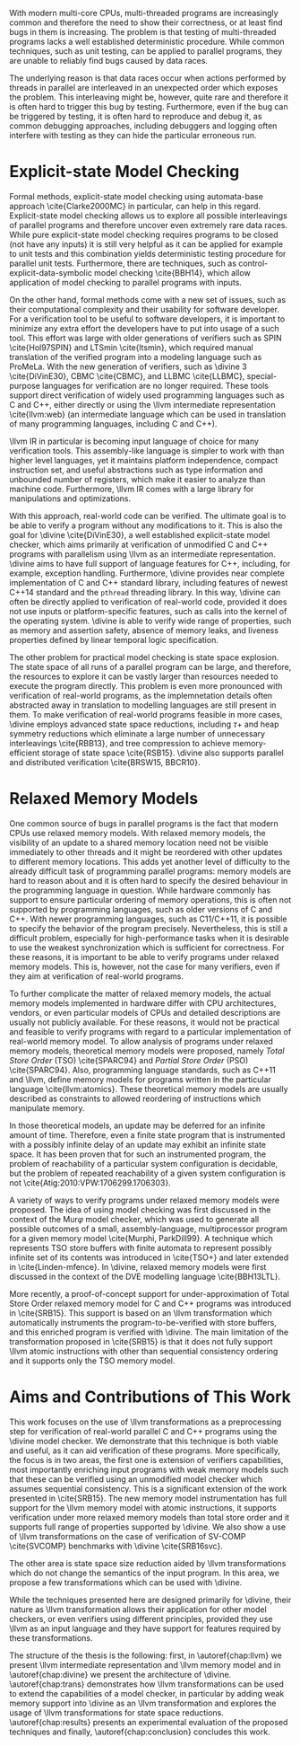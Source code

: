 With modern multi-core CPUs, multi-threaded programs are increasingly common and
therefore the need to show their correctness, or at least find bugs in them is
increasing.  The problem is that testing of multi-threaded programs lacks a well
established deterministic procedure. While common techniques, such as unit
testing, can be applied to parallel programs, they are unable to reliably find
bugs caused by data races.

The underlying reason is that data races occur when actions performed by threads
in parallel are interleaved in an unexpected order which exposes the problem. This
interleaving might be, however, quite rare and therefore it is often hard to
trigger this bug by testing. Furthermore, even if the bug can be triggered by
testing, it is often hard to reproduce and debug it, as common debugging
approaches, including debuggers and logging often interfere with testing as they
can hide the particular erroneous run.

# Explicit-state Model Checking

Formal methods, explicit-state model checking using automata-base approach
\cite{Clarke2000MC} in particular, can help in this regard. Explicit-state model
checking allows us to explore all possible interleavings of parallel programs
and therefore uncover even extremely rare data races. While pure explicit-state
model checking requires programs to be closed (not have any inputs) it is still
very helpful as it can be applied for example to unit tests and this combination
yields deterministic testing procedure for parallel unit tests. Furthermore,
there are techniques, such as control-explicit-data-symbolic model checking
\cite{BBH14}, which allow application of model checking to parallel programs
with inputs.

On the other hand, formal methods come with a new set of issues, such as their
computational complexity and their usability for software developer.  For a
verification tool to be useful to software developers, it is important to
minimize any extra effort the developers have to put into usage of a such tool.
This effort was large with older generations of verifiers such as SPIN
\cite{Hol97SPIN} and LTSmin \cite{ltsmin}, which required manual translation of
the verified program into a modeling language such as ProMeLa. With the new
generation of verifiers, such as \divine 3 \cite{DiVinE30}, CBMC \cite{CBMC},
and LLBMC \cite{LLBMC}, special-purpose languages for verification are no longer
required. These tools support direct verification of widely used programming
languages such as C and C++, either directly or using the \llvm intermediate
representation \cite{llvm:web} (an intermediate language which can be used in
translation of many programming languages, including C and C++).

\llvm IR in particular is becoming input language of choice for many verification
tools. This assembly-like language is simpler to work with than higher level
languages, yet it maintains platform independence, compact instruction set, and
useful abstractions such as type information and unbounded number of registers,
which make it easier to analyze than machine code. Furthermore, \llvm IR
comes with a large library for manipulations and optimizations.

With this approach, real-world code can be verified. The ultimate goal is to
be able to verify a program without any modifications to it. This is also the
goal for \divine \cite{DiVinE30}, a well established explicit-state model
checker, which aims primarily at verification of unmodified C and C++ programs
with parallelism using \llvm as an intermediate representation. \divine aims to
have full support of language features for C++, including, for example, exception
handling.  Furthermore, \divine provides near complete implementation of C and
C++ standard library, including features of newest C++14 standard and the `pthread`
threading library. In this way, \divine can often be directly applied to
verification of real-world code, provided it does not use inputs or
platform-specific features, such as calls into the kernel of the operating
system. \divine is able to verify wide range of properties, such as memory and
assertion safety, absence of memory leaks, and liveness properties defined by
linear temporal logic specification.

The other problem for practical model checking is state space explosion. The
state space of all runs of a parallel program can be large, and therefore, the
resources to explore it can be vastly larger than resources needed to execute
the program directly. This problem is even more pronounced with verification of
real-world programs, as the implemnetation details often abstracted away in
translation to modelling languages are still present in them. To make
verification of real-world programs feasible in more cases, \divine employs
advanced state space reductions, including $\tau+$ and heap symmetry reductions
which eliminate a large number of unnecessary interleavings \cite{RBB13}, and tree
compression to achieve memory-efficient storage of state space \cite{RSB15}.
\divine also supports parallel and distributed verification \cite{BRSW15,
BBCR10}.

# Relaxed Memory Models

One common source of bugs in parallel programs is the fact that modern CPUs use
relaxed memory models. With relaxed memory models, the visibility of an update
to a shared memory location need not be visible immediately to other threads and
it might be reordered with other updates to different memory locations. This
adds yet another level of difficulty to the already difficult task of programming
parallel programs: memory models are hard to reason about and it is often hard
to specify the desired behaviour in the programming language in question. While
hardware commonly has support to ensure particular ordering of memory
operations, this is often not supported by programming languages, such as older
versions of C and C++. With newer programming languages, such as C11/C++11, it
is possible to specify the behavior of the program precisely. Nevertheless, this
is still a difficult problem, especially for high-performance tasks when it is
desirable to use the weakest synchronization which is sufficient for correctness.
For these reasons, it is important to be able to verify programs under relaxed
memory models. This is, however, not the case for many verifiers, even if they
aim at verification of real-world programs.

To further complicate the matter of relaxed memory models, the actual memory
models implemented in hardware differ with CPU architectures, vendors, or even
particular models of CPUs and detailed descriptions are usually not publicly
available. For these reasons, it would not be practical and feasible to verify
programs with regard to a particular implementation of real-world memory model.
To allow analysis of programs under relaxed memory models, theoretical memory
models were proposed, namely *Total Store Order* (TSO) \cite{SPARC94} and
*Partial Store Order* (PSO) \cite{SPARC94}. Also, programming language
standards, such as C++11 and \llvm, define memory models for programs written in
the particular language \cite{llvm:atomics}. These theoretical memory models are
usually described as constraints to allowed reordering of instructions which
manipulate memory.

In those theoretical models, an update may be deferred for an infinite amount of
time. Therefore, even a finite state program that is instrumented with a
possibly infinite delay of an update may exhibit an infinite state space. It has
been proven that for such an instrumented program, the problem of reachability
of a particular system configuration is decidable, but the problem of repeated
reachability of a given system configuration is not
\cite{Atig:2010:VPW:1706299.1706303}.

A variety of ways to verify programs under relaxed memory models were proposed.
The idea of using model checking was first discussed in the context of the
Mur$\varphi$ model checker, which was used to generate all possible outcomes of
a small, assembly-language, multiprocessor program for a given memory model
\cite{Murphi, ParkDill99}. A technique which represents TSO store buffers with
finite automata to represent possibly infinite set of its contents was
introduced in \cite{TSO+} and later extended in \cite{Linden-mfence}.
In \divine, relaxed memory models were first discussed in the context of the DVE
modelling language \cite{BBH13LTL}.

More recently, a proof-of-concept support for under-approximation of  Total
Store Order relaxed memory model for C and C++ programs was introduced in
\cite{SRB15}. This support is based on an \llvm transformation which automatically
instruments the program-to-be-verified with store buffers, and this enriched
program is verified with \divine. The main limitation of the transformation
proposed in \cite{SRB15} is that it does not fully support \llvm atomic
instructions with other than sequential consistency ordering and it supports
only the TSO memory model.

# Aims and Contributions of This Work

This work focuses on the use of \llvm transformations as a preprocessing step for
verification of real-world parallel C and C++ programs using the \divine model
checker. We demonstrate that this technique is both viable and useful, as it can
aid verification of these programs. More specifically, the focus is in two
areas, the first one is extension of verifiers capabilities, most importantly
enriching input programs with weak memory models such that these can be verified
using an unmodified model checker which assumes sequential consistency. This is
a significant extension of the work presented in \cite{SRB15}. The new memory
model instrumentation has full support for the \llvm memory
model with atomic instructions, it supports verification under more relaxed
memory models than total store order and it supports full range of properties
supported by \divine. We also show a use of \llvm transformations on the case of
verification of SV-COMP \cite{SVCOMP} benchmarks with \divine \cite{SRB16svc}.

The other area is state space size reduction aided by \llvm transformations
which do not change the semantics of the input program. In this area, we propose
a few transformations which can be used with \divine.

While the techniques presented here are designed primarily for \divine, their
nature as \llvm transformation allows their application for other model
checkers, or even verifiers using different principles, provided they use \llvm
as an input language and they have support for features required by these
transformations.

The structure of the thesis is the following: first, in \autoref{chap:llvm} we
present \llvm intermediate representation and \llvm memory model and in
\autoref{chap:divine} we present the architecture of \divine.
\autoref{chap:trans} demonstrates how \llvm transformations can be used to
extend the capabilities of a model checker, in particular by adding weak memory
support into \divine as an \llvm transformation and explores the usage of \llvm
transformations for state space reductions. \autoref{chap:results} presents an
experimental evaluation of the proposed techniques and finally,
\autoref{chap:conclusion} concludes this work.
